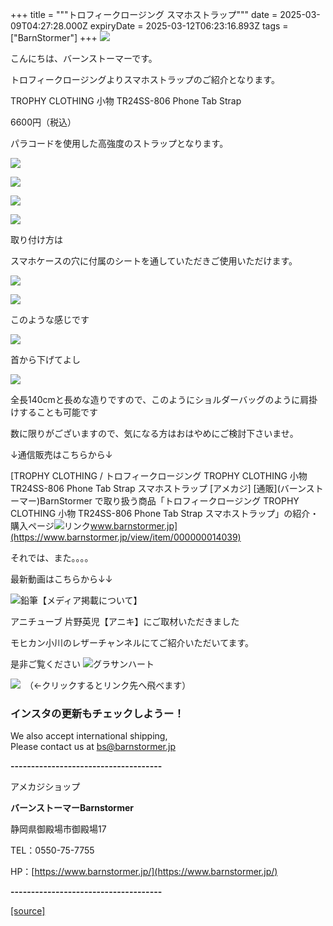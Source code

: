 +++
title = """トロフィークロージング スマホストラップ"""
date = 2025-03-09T04:27:28.000Z
expiryDate = 2025-03-12T06:23:16.893Z
tags = ["BarnStormer"]
+++
[![](https://stat.ameba.jp/user_images/20231023/16/barnstormer-go/b2/03/p/o0420015015354743273.png)](https://ameblo.jp/barnstormer-go/entry-12825670498.html)

こんにちは、バーンストーマーです。

トロフィークロージングよりスマホストラップのご紹介となります。

TROPHY CLOTHING 小物 TR24SS-806 Phone Tab Strap 

6600円（税込）

パラコードを使用した高強度のストラップとなります。

[![](https://stat.ameba.jp/user_images/20250309/11/barnstormer-go/f4/48/j/o0466070015552545901.jpg)](https://stat.ameba.jp/user_images/20250309/11/barnstormer-go/f4/48/j/o0466070015552545901.jpg)

[![](https://stat.ameba.jp/user_images/20250309/11/barnstormer-go/14/66/j/o0466070015552545903.jpg)](https://stat.ameba.jp/user_images/20250309/11/barnstormer-go/14/66/j/o0466070015552545903.jpg)

[![](https://stat.ameba.jp/user_images/20250309/11/barnstormer-go/20/34/j/o0466069615552545907.jpg)](https://stat.ameba.jp/user_images/20250309/11/barnstormer-go/20/34/j/o0466069615552545907.jpg)

[![](https://stat.ameba.jp/user_images/20250309/11/barnstormer-go/39/b8/j/o0466069515552545909.jpg)](https://stat.ameba.jp/user_images/20250309/11/barnstormer-go/39/b8/j/o0466069515552545909.jpg)

取り付け方は

スマホケースの穴に付属のシートを通していただきご使用いただけます。

[![](https://stat.ameba.jp/user_images/20250309/11/barnstormer-go/b7/91/j/o0466070015552545910.jpg)](https://stat.ameba.jp/user_images/20250309/11/barnstormer-go/b7/91/j/o0466070015552545910.jpg)

[![](https://stat.ameba.jp/user_images/20250309/11/barnstormer-go/4d/f9/j/o0466070015552545912.jpg)](https://stat.ameba.jp/user_images/20250309/11/barnstormer-go/4d/f9/j/o0466070015552545912.jpg)

このような感じです

[![](https://stat.ameba.jp/user_images/20250309/11/barnstormer-go/28/76/j/o0466070015552545916.jpg)](https://stat.ameba.jp/user_images/20250309/11/barnstormer-go/28/76/j/o0466070015552545916.jpg)

首から下げてよし

[![](https://stat.ameba.jp/user_images/20250309/13/barnstormer-go/b7/8b/p/o0600060015552572469.png)](https://stat.ameba.jp/user_images/20250309/13/barnstormer-go/b7/8b/p/o0600060015552572469.png)

全長140cmと長めな造りですので、このようにショルダーバッグのように肩掛けすることも可能です

数に限りがございますので、気になる方はおはやめにご検討下さいませ。

↓通信販売はこちらから↓

[TROPHY CLOTHING / トロフィークロージング TROPHY CLOTHING 小物 TR24SS-806 Phone Tab Strap スマホストラップ \[アメカジ\] \[通販\](バーンストーマー)BarnStormer で取り扱う商品「トロフィークロージング TROPHY CLOTHING 小物 TR24SS-806 Phone Tab Strap スマホストラップ」の紹介・購入ページ![リンク](https://c.stat100.ameba.jp/ameblo/symbols/v3.20.0/svg/gray/editor_link.svg)www.barnstormer.jp](https://www.barnstormer.jp/view/item/000000014039)

それでは、また。。。。

最新動画はこちらから↓↓

![鉛筆](https://stat100.ameba.jp/blog/ucs/img/char/char3/519.png)【メディア掲載について】

アニチューブ 片野英児【アニキ】にご取材いただきました

モヒカン小川のレザーチャンネルにてご紹介いただいてます。

是非ご覧ください ![グラサンハート](https://stat100.ameba.jp/blog/ucs/img/char/char3/148.png)

[![](https://stat.ameba.jp/user_images/20230412/16/barnstormer-go/6a/23/p/o0108010815269242493.png)](https://www.instagram.com/barnstormer_daily/)　（←クリックするとリンク先へ飛べます）

### インスタの更新もチェックしようー！

We also accept international shipping,  
Please contact us at bs@barnstormer.jp

**\-------------------------------------**

アメカジショップ

**バーンストーマーBarnstormer**

静岡県御殿場市御殿場17

TEL：0550-75-7755

HP：[https://www.barnstormer.jp/](https://www.barnstormer.jp/)

**\-------------------------------------**

[[source]](https://ameblo.jp/barnstormer-go/entry-12889252404.html)

